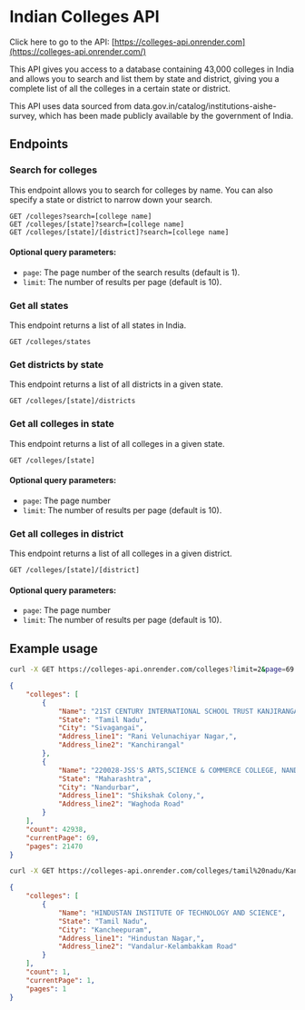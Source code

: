 # Indian Colleges API

Click here to go to the API: [https://colleges-api.onrender.com](https://colleges-api.onrender.com/)

This API gives you access to a database containing 43,000 colleges in India and allows you to search and list them by state and district, giving you a complete list of all the colleges in a certain state or district.

This API uses data sourced from data.gov.in/catalog/institutions-aishe-survey, which has been made publicly available by the government of India.

## Endpoints

### Search for colleges

This endpoint allows you to search for colleges by name. You can also specify a state or district to narrow down your search.

```
GET /colleges?search=[college name]
GET /colleges/[state]?search=[college name]
GET /colleges/[state]/[district]?search=[college name]
```

#### Optional query parameters:

- `page`: The page number of the search results (default is 1).
- `limit`: The number of results per page (default is 10).

### Get all states

This endpoint returns a list of all states in India.

```
GET /colleges/states
```

### Get districts by state

This endpoint returns a list of all districts in a given state.

```
GET /colleges/[state]/districts
```

### Get all colleges in state

This endpoint returns a list of all colleges in a given state.

```
GET /colleges/[state]
```

#### Optional query parameters:

- `page`: The page number
- `limit`: The number of results per page (default is 10).

### Get all colleges in district

This endpoint returns a list of all colleges in a given district.

```
GET /colleges/[state]/[district]
```

#### Optional query parameters:

- `page`: The page number
- `limit`: The number of results per page (default is 10).

## Example usage

```bash
curl -X GET https://colleges-api.onrender.com/colleges?limit=2&page=69
```

```json
{
	"colleges": [
		{
			"Name": "21ST CENTURY INTERNATIONAL SCHOOL TRUST KANJIRANGAL",
			"State": "Tamil Nadu",
			"City": "Sivagangai",
			"Address_line1": "Rani Velunachiyar Nagar,",
			"Address_line2": "Kanchirangal"
		},
		{
			"Name": "220028-JSS'S ARTS,SCIENCE & COMMERCE COLLEGE, NANDURBAR.",
			"State": "Maharashtra",
			"City": "Nandurbar",
			"Address_line1": "Shikshak Colony,",
			"Address_line2": "Waghoda Road"
		}
	],
	"count": 42938,
	"currentPage": 69,
	"pages": 21470
}
```

```bash
curl -X GET https://colleges-api.onrender.com/colleges/tamil%20nadu/Kancheepuram?search=hindustan%20institute%20of%20tech
```

```json
{
	"colleges": [
		{
			"Name": "HINDUSTAN INSTITUTE OF TECHNOLOGY AND SCIENCE",
			"State": "Tamil Nadu",
			"City": "Kancheepuram",
			"Address_line1": "Hindustan Nagar,",
			"Address_line2": "Vandalur-Kelambakkam Road"
		}
	],
	"count": 1,
	"currentPage": 1,
	"pages": 1
}
```

